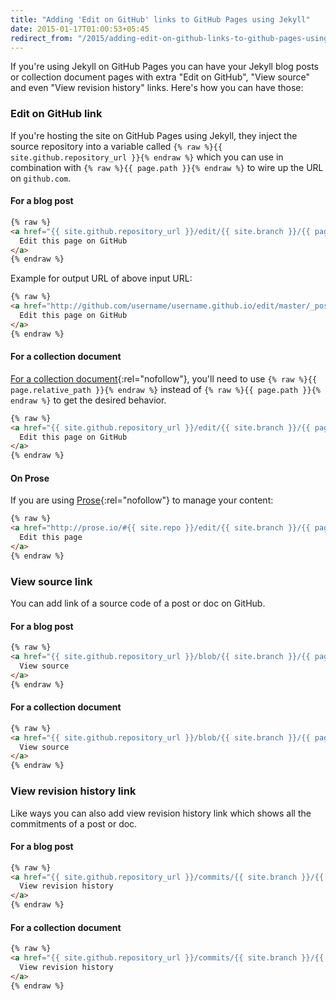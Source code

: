 ```yaml
---
title: "Adding 'Edit on GitHub' links to GitHub Pages using Jekyll"
date: 2015-01-17T01:00:53+05:45
redirect_from: "/2015/adding-edit-on-github-links-to-github-pages-using-jekyll/"
---
```


If you're using Jekyll on GitHub Pages you can have your Jekyll blog posts or collection document pages with extra "Edit on GitHub", "View source" and even "View revision history" links. Here's how you can have those:

### Edit on GitHub link

If you're hosting the site on GitHub Pages using Jekyll, they inject the source repository into a variable called `{% raw %}{{ site.github.repository_url }}{% endraw %}` which you can use in combination with `{% raw %}{{ page.path }}{% endraw %}` to wire up the URL on `github.com`.

#### For a blog post

```html
{% raw %}
<a href="{{ site.github.repository_url }}/edit/{{ site.branch }}/{{ page.path }}">
  Edit this page on GitHub
</a>
{% endraw %}
```

Example for output URL of above input URL:

```html
{% raw %}
<a href="http://github.com/username/username.github.io/edit/master/_posts/yyyy-mm-dd-your-post-title.md">
  Edit this page on GitHub
</a>
{% endraw %}
```

#### For a collection document

[For a collection document](http://jekyllrb.com/docs/collections/#documents){:rel="nofollow"}, you'll need to use `{% raw %}{{ page.relative_path }}{% endraw %}` instead of `{% raw %}{{ page.path }}{% endraw %}` to get the desired behavior.

```html
{% raw %}
<a href="{{ site.github.repository_url }}/edit/{{ site.branch }}/{{ page.relative_path }}">
  Edit this page on GitHub
</a>
{% endraw %}
```

#### On Prose

If you are using [Prose](http://github.com/prose/prose){:rel="nofollow"} to manage your content:

```html
{% raw %}
<a href="http://prose.io/#{{ site.repo }}/edit/{{ site.branch }}/{{ page.path }}">
  Edit this page
</a>
{% endraw %}
```

### View source link

You can add link of a source code of a post or doc on GitHub.

#### For a blog post

```html
{% raw %}
<a href="{{ site.github.repository_url }}/blob/{{ site.branch }}/{{ page.path }}">
  View source
</a>
{% endraw %}
```

#### For a collection document

```html
{% raw %}
<a href="{{ site.github.repository_url }}/blob/{{ site.branch }}/{{ page.relative_path }}">
  View source
</a>
{% endraw %}
```

### View revision history link

Like ways you can also add view revision history link which shows all the commitments of a post or doc.

#### For a blog post

```html
{% raw %}
<a href="{{ site.github.repository_url }}/commits/{{ site.branch }}/{{ page.path }}">
  View revision history
</a>
{% endraw %}
```

#### For a collection document

```html
{% raw %}
<a href="{{ site.github.repository_url }}/commits/{{ site.branch }}/{{ page.relative_path }}">
  View revision history
</a>
{% endraw %}
```
